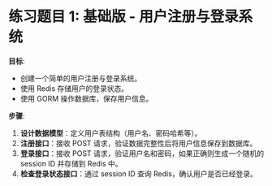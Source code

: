
# 练习题目 1: 基础版 - 用户注册与登录系统

**目标**:

- 创建一个简单的用户注册与登录系统。
- 使用 Redis 存储用户的登录状态。
- 使用 GORM 操作数据库，保存用户信息。

**步骤**:

1. **设计数据模型**：定义用户表结构（用户名、密码哈希等）。
2. **注册接口**：接收 POST 请求，验证数据完整性后将用户信息保存到数据库。
3. **登录接口**：接收 POST 请求，验证用户名和密码，如果正确则生成一个随机的 session ID 并存储到 Redis 中。
4. **检查登录状态接口**：通过 session ID 查询 Redis，确认用户是否已经登录。
